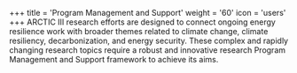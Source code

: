 +++
title = 'Program Management and Support'
weight = '60'
icon = 'users'
+++
ARCTIC III research efforts are designed to connect ongoing energy resilience work with broader themes related to climate change, climate resiliency, decarbonization, and energy security. These complex and rapidly changing research topics require a robust and innovative research Program Management and Support framework to achieve its aims.   

